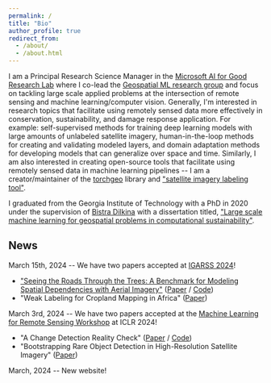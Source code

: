 ```yaml
---
permalink: /
title: "Bio"
author_profile: true
redirect_from: 
  - /about/
  - /about.html
---
```


I am a Principal Research Science Manager in the [Microsoft AI for Good Research Lab](https://www.microsoft.com/en-us/research/group/ai-for-good-research-lab/) where I co-lead the [Geospatial ML research group](https://www.microsoft.com/en-us/research/project/geospatial-machine-learning/) and focus on tackling large scale applied problems at the intersection of remote sensing and machine learning/computer vision. Generally, I'm interested in research topics that facilitate using remotely sensed data more effectively in conservation, sustainability, and damage response application. For example: self-supervised methods for training deep learning models with large amounts of unlabeled satellite imagery, human-in-the-loop methods for creating and validating modeled layers, and domain adaptation methods for developing models that can generalize over space and time. Similarly, I am also interested in creating open-source tools that facilitate using remotely sensed data in machine learning pipelines -- I am a creator/maintainer of the [torchgeo](https://github.com/microsoft/torchgeo) library and ["satellite imagery labeling tool"](https://github.com/microsoft/satellite-imagery-labeling-tool).

I graduated from the Georgia Institute of Technology with a PhD in 2020 under the supervision of [Bistra Dilkina](https://viterbi.usc.edu/directory/faculty/Dilkina/Bistra) with a dissertation titled, ["Large scale machine learning for geospatial problems in computational sustainability"](https://repository.gatech.edu/entities/publication/af1a7913-e832-475e-a25b-d030dcb42bc5/full).


## News

March 15th, 2024 -- We have two papers accepted at [IGARSS 2024](https://www.2024.ieeeigarss.org/index.php)!
- ["Seeing the Roads Through the Trees: A Benchmark for Modeling Spatial Dependencies with Aerial Imagery"](publication/2024-01-01-Seeing-the-Roads-Through-the-Trees-A-Benchmark-for-Modeling-Spatial-Dependencies-with-Aerial-Imagery) ([Paper](https://arxiv.org/abs/2401.06762) / [Code](https://github.com/isaaccorley/ChesapeakeRSC))
- "Weak Labeling for Cropland Mapping in Africa" ([Paper](https://arxiv.org/abs/2401.07014))


March 3rd, 2024 -- We have two papers accepted at the [Machine Learning for Remote Sensing Workshop](https://ml-for-rs.github.io/iclr2024/) at ICLR 2024!
- "A Change Detection Reality Check" ([Paper](https://arxiv.org/abs/2402.06994) / [Code](https://github.com/isaaccorley/a-change-detection-reality-check))
- "Bootstrapping Rare Object Detection in High-Resolution Satellite Imagery" ([Paper](https://arxiv.org/abs/2403.02736))

March, 2024 -- New website!